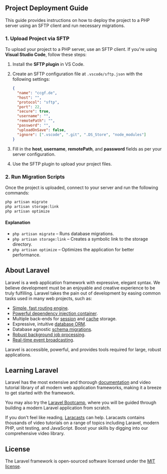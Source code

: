 ## Project Deployment Guide

This guide provides instructions on how to deploy the project to a PHP server using an SFTP client and run necessary migrations.

### 1. Upload Project via SFTP

To upload your project to a PHP server, use an SFTP client. If you're using **Visual Studio Code**, follow these steps:

1. Install the **SFTP plugin** in VS Code.
2. Create an SFTP configuration file at `.vscode/sftp.json` with the following settings:

   ```json
   {
     "name": "ccgf.de",
     "host": "",
     "protocol": "sftp",
     "port": 22,
     "secure": true,
     "username": "",
     "remotePath": "",
     "password": "",
     "uploadOnSave": false,
     "ignore": [".vscode", ".git", ".DS_Store", "node_modules"]
   }
   ```

3. Fill in the **host**, **username**, **remotePath**, and **password** fields as per your server configuration.
4. Use the SFTP plugin to upload your project files.

### 2. Run Migration Scripts

Once the project is uploaded, connect to your server and run the following commands:

```bash
php artisan migrate
php artisan storage:link
php artisan optimize
```

#### Explanation

- `php artisan migrate` – Runs database migrations.
- `php artisan storage:link` – Creates a symbolic link to the storage directory.
- `php artisan optimize` – Optimizes the application for better performance.

## About Laravel

Laravel is a web application framework with expressive, elegant syntax. We believe development must be an enjoyable and creative experience to be truly fulfilling. Laravel takes the pain out of development by easing common tasks used in many web projects, such as:

- [Simple, fast routing engine](https://laravel.com/docs/routing).
- [Powerful dependency injection container](https://laravel.com/docs/container).
- Multiple back-ends for [session](https://laravel.com/docs/session) and [cache](https://laravel.com/docs/cache) storage.
- Expressive, intuitive [database ORM](https://laravel.com/docs/eloquent).
- Database agnostic [schema migrations](https://laravel.com/docs/migrations).
- [Robust background job processing](https://laravel.com/docs/queues).
- [Real-time event broadcasting](https://laravel.com/docs/broadcasting).

Laravel is accessible, powerful, and provides tools required for large, robust applications.

## Learning Laravel

Laravel has the most extensive and thorough [documentation](https://laravel.com/docs) and video tutorial library of all modern web application frameworks, making it a breeze to get started with the framework.

You may also try the [Laravel Bootcamp](https://bootcamp.laravel.com), where you will be guided through building a modern Laravel application from scratch.

If you don't feel like reading, [Laracasts](https://laracasts.com) can help. Laracasts contains thousands of video tutorials on a range of topics including Laravel, modern PHP, unit testing, and JavaScript. Boost your skills by digging into our comprehensive video library.

## License

The Laravel framework is open-sourced software licensed under the [MIT license](https://opensource.org/licenses/MIT).
